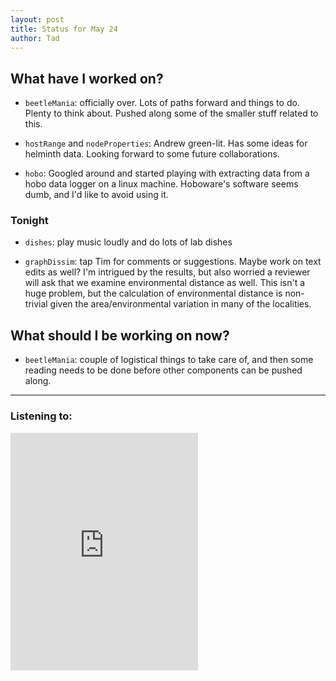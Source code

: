 ```yaml
---
layout: post 
title: Status for May 24 
author: Tad
---
```


 
## What have I worked on?
 
* `beetleMania`: officially over.  Lots of paths forward and things to do. Plenty to think about.  Pushed along some of the smaller stuff related to this. 

  
* `hostRange` and `nodeProperties`: Andrew green-lit. Has some ideas for helminth data. Looking forward to some future collaborations. 


* `hobo`: Googled around and started playing with extracting data from a hobo data logger on a linux machine. Hoboware's software seems dumb, and I'd like to avoid using it. 




### Tonight 

* `dishes`: play music loudly and do lots of lab dishes

* `graphDissim`: tap Tim for comments or suggestions. Maybe work on text edits as well? I'm intrigued by the results, but also worried a reviewer will ask that we examine environmental distance as well. This isn't a huge problem, but the calculation of environmental distance is non-trivial given the area/environmental variation in many of the localities. 





## What should I be working on now? 

* `beetleMania`: couple of logistical things to take care of, and then some reading needs to be done before other components can be pushed along. 
 


--- 
 
### Listening to: 
 <iframe src='https://embed.spotify.com/?uri=spotify%3Atrack%3A7ofZgS5xDW0XodfjaXWvZG' width='300' height='380' frameborder='0' allowtransparency='true'></iframe> 
 <i class='fa fa-code' style='color:pink'></i> 

